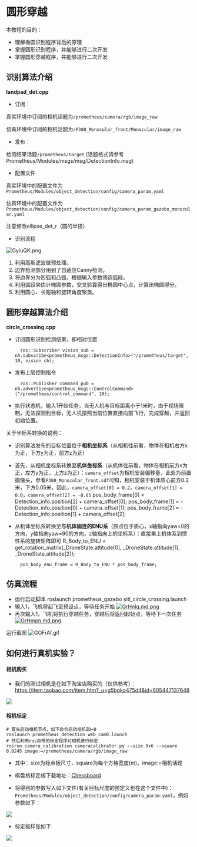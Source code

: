 # 圆形穿越

本教程的目的：
- 理解椭圆识别程序背后的原理
- 掌握圆形识别程序，并能够进行二次开发
- 掌握圆形穿越程序，并能够进行二次开发

## 识别算法介绍

**landpad_det.cpp** 
 - 订阅：

真实环境中订阅的相机话题为`/prometheus/camera/rgb/image_raw`

仿真环境中订阅的相机话题为`/P300_Monocular_front/Monocular/image_raw`
 
 - 发布：

检测结果话题`/prometheus/target` (话题格式请参考Prometheus/Modules/msgs/msg/DetectionInfo.msg)
 
 - 配置文件

真实环境中的配置文件为`Prometheus/Modules/object_detection/config/camera_param.yaml`

仿真环境中的配置文件为`Prometheus/Modules/object_detection/config/camera_param_gazebo_monocular.yaml`

注意修改ellipse_det_r（圆的半径）

 - 识别流程
 
![GyiuQK.png](https://s1.ax1x.com/2020/04/06/GyiuQK.png)

1. 利用高斯滤波做预处理。
2. 边界检测部分用到了自适应Canny检测。
3. 将边界分为凹弧和凸弧，根据输入参数筛选弧段。
4. 利用弧段来估计椭圆参数，交叉验算得出椭圆中心点，计算出椭圆得分。
5. 利用圆心、长短轴和旋转角度聚类。


## 圆形穿越算法介绍

**circle_crossing.cpp** 
- 订阅圆形识别检测结果，即相对位置
 	
		ros::Subscriber vision_sub = nh.subscribe<prometheus_msgs::DetectionInfo>("/prometheus/target", 10, vision_cb);
- 发布上层控制指令

		ros::Publisher command_pub = nh.advertise<prometheus_msgs::ControlCommand>("/prometheus/control_command", 10);
- 执行状态机，输入1开始任务，当无人机与目标距离小于1米时，由于视场限制，无法探测到目标，无人机按照当前位置直接向前飞行，完成穿越，并返回初始位置。

关于坐标系转换的说明：
- 识别算法发布的目标位置位于**相机坐标系**（从相机往前看，物体在相机右方x为正，下方y为正，前方z为正）
- 首先，从相机坐标系转换至**机体坐标系**（从机体往前看，物体在相机前方x为正，左方y为正，上方z为正）：`camera_offset`为相机安装偏移量，此处为前置摄像头，参看`P300_Monocular_front.sdf`可知，相机安装于机体质心前方0.2米，下方0.05米，因此，`camera_offset[0] = 0.2`，`camera_offset[1] = 0.0`，`camera_offset[2] = -0.05`
    	pos_body_frame[0] =   Detection_info.position[2] + camera_offset[0];
    	pos_body_frame[1] = - Detection_info.position[0] + camera_offset[1];
    	pos_body_frame[2] = - Detection_info.position[1] + camera_offset[2];
- 从机体坐标系转换至**与机体固连的ENU系**（原点位于质心，x轴指向yaw=0的方向，y轴指向yaw=90的方向，z轴指向上的坐标系）：直接乘上机体系到惯性系的旋转矩阵即可
        R_Body_to_ENU = get_rotation_matrix(_DroneState.attitude[0], _DroneState.attitude[1], _DroneState.attitude[2]);

    	pos_body_enu_frame = R_Body_to_ENU * pos_body_frame;
## 仿真流程
- 运行启动脚本
    	roslaunch prometheus_gazebo sitl_circle_crossing.launch
- 输入1，飞机将起飞至预设点，等待任务开始
	[![GrHnlq.md.png](https://s1.ax1x.com/2020/04/06/GrHnlq.md.png)](https://imgchr.com/i/GrHnlq)
- 再次输入1，飞机将执行穿越任务，穿越后将返回起始点，等待下一次任务
	[![GrHmpn.md.png](https://s1.ax1x.com/2020/04/06/GrHmpn.md.png)](https://imgchr.com/i/GrHmpn)

运行截图
![GOFrAf.gif](https://s1.ax1x.com/2020/04/12/GOFrAf.gif)

## 如何进行真机实验？  


#### 相机购买

* 我们的测试相机是在如下淘宝店购买的（仅供参考）：https://item.taobao.com/item.htm?_u=g5bpko475d4&id=605447137649

![](http://jario.ren/images/2005/yolo-camera.jpg)

#### 相机标定

```
# 首先启动相机节点，如下命令启动相机ID=0
roslaunch prometheus_detection web_cam0.launch
# 然后利用ros自带的标定程序对相机进行标定
rosrun camera_calibration cameracalibrator.py --size 8x6 --square 0.0245 image:=/prometheus/camera/rgb/image_raw
```

* 其中：size为标点板尺寸，square为每个方格宽度(m)，image:=相机话题

* 棋盘格标定板下载地址：[Chessboard](http://jario.ren/images/2005/qipangebiaoding.jpg)

* 将得到的参数写入如下文件(有关目标尺度的预定义也在这个文件中)：`Prometheus/Modules/object_detection/config/camera_param.yaml`，例如参数如下：

![](http://jario.ren/images/2005/camera-calib-example.png)

* 标定板样张如下

![](http://jario.ren/images/2005/chessboard.jpg)
